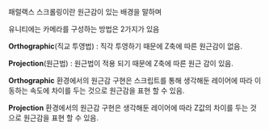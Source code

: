 패럴랙스 스크롤링이란 원근감이 있는 배경을 말하며

유니티에는 카메라를 구성하는 방법은 2가지가 있음

**Orthographic**(직교 투영법) : 직각 투영하기 때문에 Z축에 따른 원근감이 없음.

**Projection**(원근법) : 원근법이 적용 되기 때문에 Z축에 따른 원근 감이 있음.

**Orthographic** 환경에서의 원근감 구현은 스크립트를 통해 생각해둔 레이어에 따라 이동하는 속도에 차이를 두는 것으로 원근감을 표현 할 수 있음.

**Projection** 환경에서의 원근감 구현은 생각해둔 레이어에 따라 Z값의 차이를 두는 것으로 원근감을 표현 할 수 있음.
